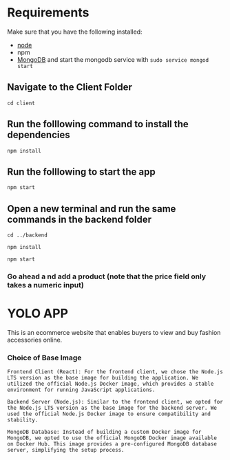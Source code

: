 # Requirements
Make sure that you have the following installed:
- [node](https://www.digitalocean.com/community/tutorials/how-to-install-node-js-on-ubuntu-18-04) 
- npm 
- [MongoDB](https://docs.mongodb.com/manual/tutorial/install-mongodb-on-ubuntu/) and start the mongodb service with `sudo service mongod start`

## Navigate to the Client Folder 
 `cd client`

## Run the folllowing command to install the dependencies 
 `npm install`

## Run the folllowing to start the app
 `npm start`

## Open a new terminal and run the same commands in the backend folder
 `cd ../backend`

 `npm install`

 `npm start`

 ### Go ahead a nd add a product (note that the price field only takes a numeric input)

 # YOLO APP
 This is an ecommerce website that enables buyers to view and buy fashion accessories online.

 ### Choice of Base Image

    Frontend Client (React): For the frontend client, we chose the Node.js LTS version as the base image for building the application. We utilized the official Node.js Docker image, which provides a stable environment for running JavaScript applications.

    Backend Server (Node.js): Similar to the frontend client, we opted for the Node.js LTS version as the base image for the backend server. We used the official Node.js Docker image to ensure compatibility and stability.

    MongoDB Database: Instead of building a custom Docker image for MongoDB, we opted to use the official MongoDB Docker image available on Docker Hub. This image provides a pre-configured MongoDB database server, simplifying the setup process.
